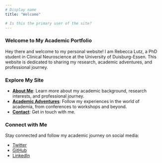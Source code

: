```yaml
---
# Display name
title: "Welcome"

# Is this the primary user of the site?
---
```

### Welcome to My Academic Portfolio

Hey there and welcome to my personal website! I am Rebecca Lutz, a PhD student in Clinical Neuroscience at the University of Duisburg-Essen. This website is dedicated to sharing my research, academic adventures, and professional journey. 

### Explore My Site

- **[About Me](/about-me/)**: Learn more about my academic background, research interests, and professional journey.
- **[Academic Adventures](/academic-adventures/)**: Follow my experiences in the world of academia, from conferences to workshops and beyond.
- **[Contact](/contact/)**: Get in touch with me.

### Connect with Me

Stay connected and follow my academic journey on social media:

- [Twitter](https://twitter.com/becki_lutz)
- [GitHub](https://github.com/BeccaL95)
- [LinkedIn](https://www.linkedin.com/in/rebecca-lutz-2a3855274/)